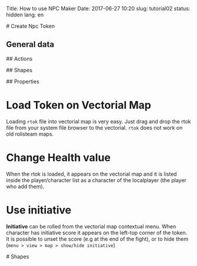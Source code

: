 Title: How to use NPC Maker
Date: 2017-06-27 10:20
slug: tutorial02
status: hidden
lang: en


# Create Npc Token

## General data

## Actions

## Shapes

## Properties



# Load Token on Vectorial Map

Loading `rtok` file into vectorial map is very easy. Just drag and drop the rtok file from your system file browser to the vectorial.
`rtok` does not work on old rolisteam maps.

# Change Health value

When the rtok is loaded, it appears on the vectorial map and it is listed inside the player/character list as a character of the localplayer (the player who add them).

# Use initiative

**Initiative** can be rolled from the vectorial map contextual menu.
When character has initiative score it appears on the left-top corner of the token.
It is possible to unset the score (e.g at the end of the fight), or to hide them (`menu > view > map > show/hide initiative`)

# Shapes
